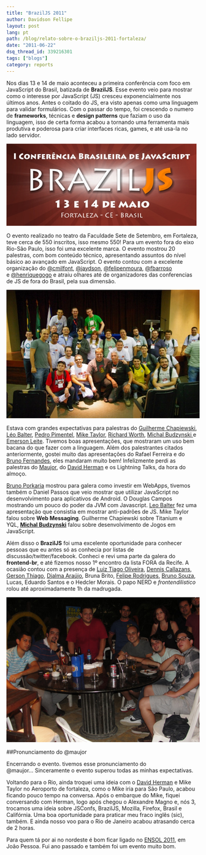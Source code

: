 ```yaml
---
title: "BrazilJS 2011"
author: Davidson Fellipe
layout: post
lang: pt
path: /blog/relato-sobre-o-braziljs-2011-fortaleza/
date: "2011-06-22"
dsq_thread_id: 339216301
tags: ["blogs"]
category: reports
---
```


Nos dias 13 e 14 de maio aconteceu a primeira conferência com foco em JavaScript do Brasil, batizada de **BrazilJS**. Esse evento veio para mostrar como o interesse por JavaScript (JS) cresceu exponencialmente nos últimos anos. Antes o coitado do JS, era visto apenas como uma linguagem para validar formulários. Com o passar do tempo, foi crescendo o numero de **frameworks**, técnicas e **design patterns** que faziam o uso da linguagem, isso de certa forma acabou a tornando uma ferramenta mais produtiva e poderosa para criar interfaces ricas, games, e até usa-la no lado servidor.

![](./banner-496.jpg)

O evento realizado no teatro da Faculdade Sete de Setembro, em Fortaleza, teve cerca de 550 inscritos, isso mesmo 550! Para um evento fora do eixo Rio-São Paulo, isso foi uma excelente marca. O evento mostrou 20 palestras, com bom conteúdo técnico, apresentando assuntos do nível básico ao avançado em JavaScript. O evento contou com a excelente organização do [@cmilfont][1], [@jaydson][2], [@felipenmoura][3], [@fbarroso][4] e [@henriquegogo][5] e atraiu olhares até de organizadores das conferencias de JS de fora do Brasil, pela sua dimensão.

[1]: https://twitter.com/cmilfont
[2]: https://twitter.com/jaydson
[3]: https://twitter.com/felipenmoura "Felipe Nascimento"
[4]: https://twitter.com/fbarroso "Barroso"
[5]: https://twitter.com/henriquegogo "Henrique Gogo"

![](./galera-braziljs-2011.jpg)

Estava com grandes expectativas para palestras do [Guilherme Chapiewski][7], [Léo Balter][8], [Pedro Pimentel][9], [Mike Taylor][10], [Richard Worth][11], [Michal Budzynski ][12] e [Emerson Leite][13]. Tivemos boas apresentações, que mostraram um uso bem bacana do que fazer com a linguagem. Além dos palestrantes citados anteriormente, gostei muito das apresentações do Rafael Ferreira e do [Bruno Fernandes][14], eles mandaram muito bem! Infelizmente perdi as palestras do [Maujor][15], do [David Herman][16] e os Lightning Talks, da hora do almoço.

[7]: https://twitter.com/gchapiewski
[8]: https://twitter.com/leobalter
[9]: https://twitter.com/zukunftsalick
[10]: https://twitter.com/miketaylr
[11]: https://twitter.com/rworth
[12]: https://twitter.com/michalbe
[13]: https://twitter.com/emerleite
[14]: https://twitter.com/porkaria
[15]: https://twitter.com/maujor
[16]: https://twitter.com/littlecalculist

[Bruno Porkaria][17] mostrou para galera como investir em WebApps, tivemos também o Daniel Passos que veio mostrar que utilizar JavaScript no desenvolvimento para aplicativos de Android. O Douglas Campos mostrando um pouco do poder da JVM com Javascript. [Leo Balter][18] fez uma apresentação que consistia em mostrar anti-padrões de JS. Mike Taylor falou sobre **Web Messaging**. Guilherme Chapiewski sobre Titanium e YQL, **[Michal Budzynski][12]** falou sobre desenvolvimento de Jogos em JavaScript.

[17]: https://twitter.com/porkaria
[18]: http://leobalter.net/

Além disso o **BrazilJS** foi uma excelente oportunidade para conhecer pessoas que eu antes só as conhecia por listas de discussão/twitter/facebook. Conheci e revi uma parte da galera do **frontend-br**, e até fizemos nosso 1º encontro da lista FORA da Recife. A ocasião contou com a presença de [Luiz Tiago Oliveira][19], [Dennis Callazans][20], [Gerson Thiago][21], [Djalma Araújo][22], Bruna Brito, [Felipe Rodrigues][23], [Bruno Souza][24], Lucas, Eduardo Santos e o Hedcler Morais. O papo NERD e _frontendilistico_ rolou até aproximadamente 1h da madrugada.

[19]: https://twitter.com/luiztiago
[20]: https://twitter.com/dannnish
[21]: https://twitter.com/gersonthiago
[22]: https://twitter.com/djalmaaraujo
[23]: https://twitter.com/feliperodrigues
[24]: https://twitter.com/brunosouza

![](./pernambuco-braziljs-2011.jpg)

##Pronunciamento do @maujor

Encerrando o evento. tivemos esse pronunciamento do @maujor… Sinceramente o evento superou todas as minhas expectativas.

Voltando para o Rio, ainda troquei uma ideia com o [David Herman][26] e Mike Taylor no Aeroporto de fortaleza, como o Mike iria para São Paulo, acabou ficando pouco tempo na conversa. Após o embarque do Mike, fiquei conversando com Herman, logo após chegou o Alexandre Magno e, nós 3, trocamos uma ideia sobre JSConfs, BrazilJS, Mozilla, Firefox, Brasil e Califórnia. Uma boa oportunidade para praticar meu fraco inglês (sic), também. E ainda nosso voo para o Rio de Janeiro acabou atrasando cerca de 2 horas.

[26]: https://twitter.com/littlecalculist

Para quem tá por ai no nordeste é bom ficar ligado no [ENSOL 2011][27], em João Pessoa. Fui ano passado e também foi um evento muito bom.

[27]: http://www.ensol.org.br/
